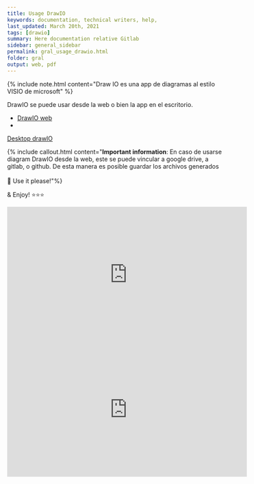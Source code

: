 ```yaml
---
title: Usage DrawIO
keywords: documentation, technical writers, help, 
last_updated: March 20th, 2021
tags: [drawio]
summary: Here documentation relative Gitlab
sidebar: general_sidebar
permalink: gral_usage_drawio.html
folder: gral
output: web, pdf
---
```


{% include note.html content="Draw IO es una app de diagramas al estilo VISIO de microsoft" %}

DrawIO se puede usar desde la web o bien la app en el escritorio.

- [DrawIO web](https://app.diagrams.net/)
- <div class="alert alert-success" role="alert"><i class="fa fa-download fa-lg"></i>
<a alt='desktop drawIO' href='https://github.com/jgraph/drawio-desktop/releases/tag/v14.1.8'> Desktop drawIO</a></div>

{% include callout.html content="**Important information**: En caso de usarse diagram DrawIO desde la web, este se puede vincular a google drive, a gitlab, o github. De esta manera es posible guardar los archivos generados
<br/><br/>
🎨 Use it please!"%}

&  Enjoy! ⭐⭐⭐

<iframe width="560" height="315" src="https://www.youtube.com/embed/KoVIgbDzqn8" title="YouTube video player" frameborder="0" allow="accelerometer; autoplay; clipboard-write; encrypted-media; gyroscope; picture-in-picture" allowfullscreen></iframe>

<iframe width="560" height="315" src="https://www.youtube.com/embed/-0qxOIP05tw" title="YouTube video player" frameborder="0" allow="accelerometer; autoplay; clipboard-write; encrypted-media; gyroscope; picture-in-picture" allowfullscreen></iframe>